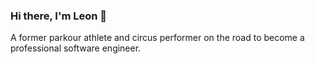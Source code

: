 ### Hi there, I'm Leon 👋

A former parkour athlete and circus performer on the road to become a professional software engineer.
